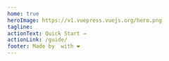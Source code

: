 ```yaml
---
home: true
heroImage: https://v1.vuepress.vuejs.org/hero.png
tagline: 
actionText: Quick Start →
actionLink: /guide/
footer: Made by  with ❤️
---
```

